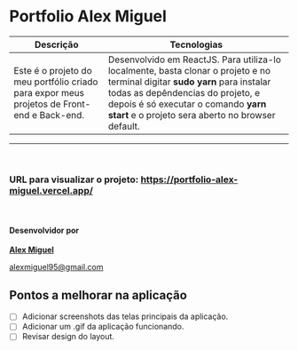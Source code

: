 # Portfolio Alex Miguel

|   Descrição	|   Tecnologias 	|
|---	|---	|
| Este é o projeto do meu portfólio criado para expor meus projetos de Front-end e Back-end. |  Desenvolvido em ReactJS. Para utiliza-lo localmente, basta clonar o projeto e no terminal digitar **sudo yarn** para instalar todas as depêndencias do projeto, e depois é só executar o comando **yarn start** e o projeto sera aberto no browser default.	|

---
&nbsp; 
###  URL para visualizar o projeto: https://portfolio-alex-miguel.vercel.app/


&nbsp;  
#### Desenvolvidor por
**[Alex Miguel](https://www.linkedin.com/in/alexmiguel95/)**

alexmiguel95@gmail.com

## Pontos a melhorar na aplicação

- [ ] Adicionar screenshots das telas principais da aplicação.
- [ ] Adicionar um .gif da aplicação funcionando.
- [ ] Revisar design do layout.
